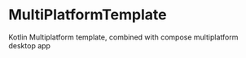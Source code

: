 # MultiPlatformTemplate
Kotlin Multiplatform template, combined with compose multiplatform desktop app
